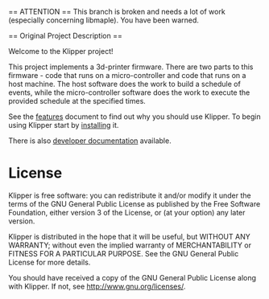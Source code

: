 == ATTENTION ==
This branch is broken and needs a lot of work (especially concerning
libmaple). You have been warned.

== Original Project Description ==


Welcome to the Klipper project!

This project implements a 3d-printer firmware. There are two parts to
this firmware - code that runs on a micro-controller and code that
runs on a host machine. The host software does the work to build a
schedule of events, while the micro-controller software does the work
to execute the provided schedule at the specified times.

See the [features](docs/Features.md) document to find out why you
should use Klipper. To begin using Klipper start by
[installing](docs/Installation.md) it.

There is also [developer documentation](docs/Overview.md) available.

License
=======

Klipper is free software: you can redistribute it and/or modify
it under the terms of the GNU General Public License as published by
the Free Software Foundation, either version 3 of the License, or
(at your option) any later version.

Klipper is distributed in the hope that it will be useful,
but WITHOUT ANY WARRANTY; without even the implied warranty of
MERCHANTABILITY or FITNESS FOR A PARTICULAR PURPOSE.  See the
GNU General Public License for more details.

You should have received a copy of the GNU General Public License
along with Klipper.  If not, see <http://www.gnu.org/licenses/>.
